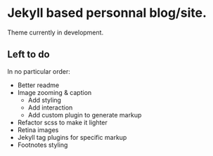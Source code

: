 Jekyll based personnal blog/site.
=================================

Theme currently in development.

Left to do
----------

In no particular order:

+ Better readme
+ Image zooming & caption
  + Add styling
  + Add interaction
  + Add custom plugin to generate markup
+ Refactor scss to make it lighter
+ Retina images
+ Jekyll tag plugins for specific markup
+ Footnotes styling
